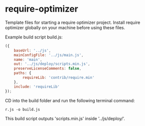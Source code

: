# require-optimizer

Template files for starting a require optimizer project. Install require optimizer globally on your machine before using these files.

Example build script build.js:

```javascript
({
	baseUrl: '../js',
	mainConfigFile: '../js/main.js',
	name: 'main',
	out: '../js/deploy/scripts.min.js',
	preserveLicenseComments: false,
	paths: {
		requireLib: 'contrib/require.min'
	},
	include: 'requireLib'
});
```

CD into the build folder and run the following terminal command:

```
r.js -o build.js
```

This build script outputs 'scripts.min.js' inside '../js/deploy/'.